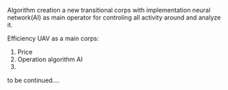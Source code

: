 Algorithm creation a new transitional corps with implementation neural network(AI) as main operator for controling all activity around and analyze it.

Efficiency UAV as a main corps:

1. Price
2. Operation algorithm AI
3. 
to be continued....
